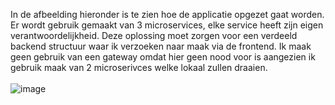 In de afbeelding hieronder is te zien hoe de applicatie opgezet gaat worden. Er wordt gebruik gemaakt van 3 microservices, elke service heeft zijn eigen verantwoordelijkheid. Deze oplossing moet zorgen voor een verdeeld backend structuur waar ik verzoeken naar maak via de frontend. Ik maak geen gebruik van een gateway omdat hier geen nood voor is aangezien ik gebruik maak van 2 microserivces welke lokaal zullen draaien.<br /><br />
![image](https://user-images.githubusercontent.com/55428530/200577718-3ab451b7-5dba-4f06-a57c-9a9fc74aa1c5.png)
